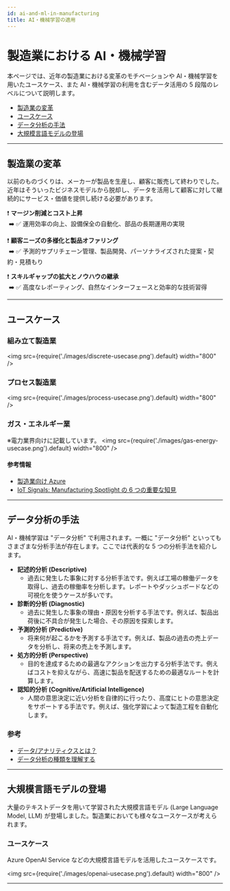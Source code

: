 ```yaml
---
id: ai-and-ml-in-manufacturing
title: AI・機械学習の適用
---
```

# 製造業における AI・機械学習
本ページでは、近年の製造業における変革のモチベーションや AI・機械学習を用いたユースケース、また AI・機械学習の利用を含むデータ活用の 5 段階のレベルについて説明します。

- [製造業の変革](#製造業の変革)
- [ユースケース](#ユースケース)
- [データ分析の手法](#データ分析の手法)
- [大規模言語モデルの登場](#大規模言語モデルの登場)

---
## 製造業の変革
以前のものづくりは、メーカーが製品を生産し、顧客に販売して終わりでした。近年はそういったビジネスモデルから脱却し、データを活用して顧客に対して継続的にサービス・価値を提供し続ける必要があります。

:exclamation: **マージン削減とコスト上昇** <br/>
&nbsp;:arrow_right: :white_check_mark: 運用効率の向上、設備保全の自動化、部品の長期運用の実現

:exclamation: **顧客ニーズの多様化と製品オファリング** <br/>
&nbsp;:arrow_right: :white_check_mark: 予測的サプリチェーン管理、製品開発、パーソナライズされた提案・契約・見積もり

:exclamation: **スキルギャップの拡大とノウハウの継承** <br/>
&nbsp;:arrow_right: :white_check_mark: 高度なレポーティング、自然なインターフェースと効率的な技術習得

---

## ユースケース
### 組み立て製造業
<img src={require('./images/discrete-usecase.png').default} width="800" /><br />


### プロセス製造業
<img src={require('./images/process-usecase.png').default} width="800" /><br />

### ガス・エネルギー業
※電力業界向けに記載しています。
<img src={require('./images/gas-energy-usecase.png').default} width="800" /><br />

#### 参考情報
- [製造業向け Azure](https://azure.microsoft.com/ja-jp/solutions/industries/discrete-manufacturing/#overview)
- [IoT Signals: Manufacturing Spotlight の 6 つの重要な知見](https://www.microsoft.com/ja-jp/industry/blog/manufacturing/2022/08/26/iot-signals/)

---
## データ分析の手法
AI・機械学習は "データ分析" で利用されます。一概に "データ分析" といってもさまざまな分析手法が存在します。ここでは代表的な 5 つの分析手法を紹介します。

- **記述的分析 (Descriptive)**
  - 過去に発生した事象に対する分析手法です。例えば工場の稼働データを取得し、過去の稼働率を分析します。レポートやダッシュボードなどの可視化を使うケースが多いです。
- **診断的分析 (Diagnostic)**
  - 過去に発生した事象の理由・原因を分析する手法です。例えば、製品出荷後に不具合が発生した場合、その原因を探索します。
- **予測的分析 (Predictive)**
  - 将来何が起こるかを予測する手法です。例えば、製品の過去の売上データを分析し、将来の売上を予測します。
- **処方的分析 (Perspective)**
  - 目的を達成するための最適なアクションを出力する分析手法です。例えばコストを抑えながら、高速に製品を配送するための最適なルートを計算します。
- **認知的分析 (Cognitive/Artificial Intelligence)**
  - 人間の意思決定に近い分析を自律的に行ったり、高度にヒトの意思決定をサポートする手法です。例えば、強化学習によって製造工程を自動化します。

### 参考
- [データ/アナリティクスとは？](https://www.gartner.co.jp/ja/topics/data-and-analytics)
- [データ分析の種類を理解する](https://learn.microsoft.com/ja-jp/training/modules/understand-concepts-of-data-analytics/2-understand-data-analytics-types)

---
## 大規模言語モデルの登場

大量のテキストデータを用いて学習された大規模言語モデル (Large Language Model, LLM) が登場しました。製造業においても様々なユースケースが考えられます。

### ユースケース 
Azure OpenAI Service などの大規模言語モデルを活用したユースケースです。

<img src={require('./images/openai-usecase.png').default} width="800" /><br />


---

